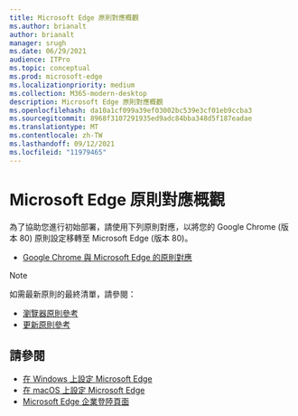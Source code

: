 ```yaml
---
title: Microsoft Edge 原則對應概觀
ms.author: brianalt
author: brianalt
manager: srugh
ms.date: 06/29/2021
audience: ITPro
ms.topic: conceptual
ms.prod: microsoft-edge
ms.localizationpriority: medium
ms.collection: M365-modern-desktop
description: Microsoft Edge 原則對應概觀
ms.openlocfilehash: da10a1cf099a39ef03002bc539e3cf01eb9ccba3
ms.sourcegitcommit: 8968f3107291935ed9adc84bba348d5f187eadae
ms.translationtype: MT
ms.contentlocale: zh-TW
ms.lasthandoff: 09/12/2021
ms.locfileid: "11979465"
---
```

# <a name="microsoft-edge-policy-mapping-overview"></a>Microsoft Edge 原則對應概觀

為了協助您進行初始部署，請使用下列原則對應，以將您的 Google Chrome (版本 80) 原則設定移轉至 Microsoft Edge (版本 80)。

- [Google Chrome 與 Microsoft Edge 的原則對應](microsoft-edge-policy-map-chrome-to-newedge.md)

> [!NOTE]
> 如需最新原則的最終清單，請參閱：
> - [瀏覽器原則參考](microsoft-edge-policies.md)
> - [更新原則參考](microsoft-edge-update-policies.md)

## <a name="see-also"></a>請參閱
- [在 Windows 上設定 Microsoft Edge](configure-microsoft-edge.md)
- [在 macOS 上設定 Microsoft Edge](configure-microsoft-edge-on-mac.md)
- [Microsoft Edge 企業登陸頁面](https://aka.ms/EdgeEnterprise)

